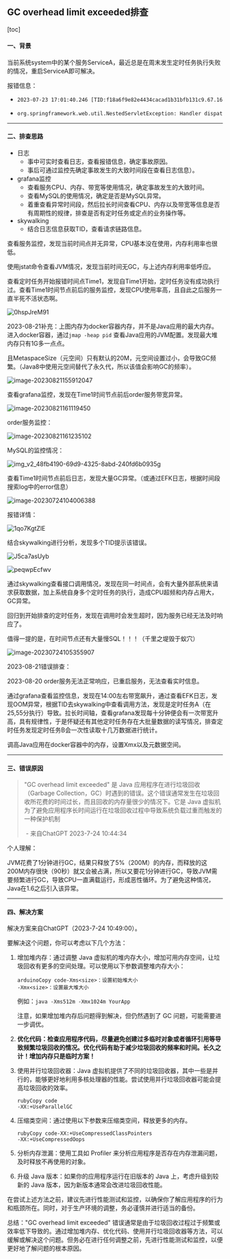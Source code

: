 ## GC overhead limit exceeded排查

[toc]

#### 一、背景

当前系统system中的某个服务ServiceA，最近总是在周末发生定时任务执行失败的情况，重启ServiceA即可解决。

报错信息：

- ```xml
  2023-07-23 17:01:40.246 [TID:f18a6f9e82e4434cacad1b31bfb131c9.67.16901028001122441] [XNIO-1 task-3] ERROR com.cloud.common.exception.GlobalExceptionHandler - Handler dispatch failed; nested exception is java.lang.OutOfMemoryError: GC overhead limit exceeded
  ```

- ```xml
  org.springframework.web.util.NestedServletException: Handler dispatch failed; nested exception is java.lang.OutOfMemoryError: GC overhead limit exceeded
  ```

---

#### 二、排查思路

- 日志
  - 事中可实时查看日志，查看报错信息，确定事故原因。
  - 事后可通过监控先确定事故发生的大致时间段在查看日志信息）。
- grafana监控
  - 查看服务CPU、内存、带宽等使用情况，确定事故发生的大致时间。
  - 查看MySQL的使用情况，确定是否是MySQL异常。
  - 着重查看异常时间段，然后拉长时间查看CPU、内存以及带宽等信息是否有周期性的规律，排查是否有定时任务或定点的业务操作等。
- skywalking
  - 结合日志信息获取TID，查看请求链路信息。



查看服务监控，发现当前时间点并无异常，CPU基本没在使用，内存利用率也很低。

使用jstat命令查看JVM情况，发现当前时间无GC，与上述内存利用率低呼应。



查看定时任务开始报错时间点Time1，发现自Time1开始，定时任务没有成功执行过。查看Time1时间节点前后的服务监控，发现CPU使用率高，且自此之后服务一直半死不活状态啊。

![0hspJreM91](pic/0hspJreM91.jpg)

2023-08-21补充：上图内存为docker容器内存，并不是Java应用的最大内存。进入docker容器，通过`jmap -heap pid` 查看Java应用的JVM配置。发现最大堆内存只有1G多一点点。

且MetaspaceSize（元空间）只有默认的20M，元空间设置过小，会导致GC频繁。（Java8中使用元空间替代了永久代，所以该值会影响GC的频率）。

![image-20230821155912047](pic/image-20230821155912047.png)



查看grafana监控，发现在Time1时间节点前后order服务带宽异常。

![image-20230821161119450](pic/image-20230821161119450.png)

order服务监控：

![image-20230821161235102](pic/image-20230821161235102.png)

MySQL的监控情况：

![img_v2_48fb4190-69d9-4325-8abd-240fd6b0935g](pic/img_v2_48fb4190-69d9-4325-8abd-240fd6b0935g.jpg)



查看Time1时间节点前后日志，发现大量GC异常。（或通过EFK日志，根据时间段搜索log中的error信息）

![image-20230724104006388](pic/image-20230724104006388.png)

报错详情：

![1qo7KgtZlE](pic/1qo7KgtZlE.jpg)



结合skywalking进行分析，发现多个TID提示该错误。

![J5ca7asUyb](pic/J5ca7asUyb.jpg)

![peqwpEcfwv](pic/peqwpEcfwv.jpg)



通过skywalking查看接口调用情况，发现在同一时间点，会有大量外部系统来请求获取数据，加上系统自身多个定时任务的执行，造成CPU超频和内存占用大，GC异常。

回归到开始排查的定时任务，发现在调用时会发生超时，因为服务已经无法及时响应了。

值得一提的是，在时间节点还有大量慢SQL！！！（千里之堤毁于蚁穴）

![image-20230724105355907](pic/image-20230724105355907.png)



2023-08-21错误排查：

2023-08-20 order服务无法正常响应，已重启服务，无法查看实时信息。

通过grafana查看监控信息，发现在14:00左右带宽飙升，通过查看EFK日志，发现OOM异常，根据TID去skywalking中查看调用方法，发现是定时任务A（在25,55分执行）导致。拉长时间轴，查看grafana发现每十分钟便会有一次带宽升高，具有规律性，于是怀疑还有其他定时任务存在大批量数据的读写情况，排查定时任务发现定时任务B会一次性读取十几万数据进行统计。

调高Java应用在docker容器中的内存，设置Xmx以及元数据空间。





---

#### 三、错误原因

> "GC overhead limit exceeded" 是 Java 应用程序在进行垃圾回收（Garbage Collection，GC）时遇到的错误。这个错误通常发生在垃圾回收所花费的时间过长，而且回收的内存量很少的情况下。它是 Java 虚拟机为了避免应用程序长时间运行在垃圾回收过程中导致系统负载过重而触发的一种保护机制
>
> ​															           - 来自ChatGPT 2023-7-24 10:44:34

个人理解：

JVM花费了1分钟进行GC，结果只释放了5%（200M）的内存，而释放的这200M内存很快（90秒）就又会被占满，所以又要花1分钟进行GC，导致JVM需要频繁进行GC，导致CPU一直满载运行，形成恶性循环。为了避免这种情况，Java在1.6之后引入该异常。

---

#### 四、解决方案

解决方案来自ChatGPT（2023-7-24 10:49:00）。

要解决这个问题，你可以考虑以下几个方法：

1. 增加堆内存：通过调整 Java 虚拟机的堆内存大小，增加可用内存空间，让垃圾回收有更多的空间处理。可以使用以下参数调整堆内存大小：

   ```
   arduinoCopy code-Xms<size>：设置初始堆大小
   -Xmx<size>：设置最大堆大小
   ```

   例如：`java -Xms512m -Xmx1024m YourApp`

   注意，如果增加堆内存后问题得到解决，但仍然遇到了 GC 问题，可能需要进一步调优。

2. **优化代码：检查应用程序代码，尽量避免创建过多临时对象或者循环引用等导致频繁垃圾回收的情况。优化代码有助于减少垃圾回收的频率和时间。长久之计！增加内存只是临时方案！**

3. 使用并行垃圾回收器：Java 虚拟机提供了不同的垃圾回收器，其中一些是并行的，能够更好地利用多核处理器的性能。尝试使用并行垃圾回收器可能会提高垃圾回收的效率。

   ```
   rubyCopy code
   -XX:+UseParallelGC
   ```

4. 压缩类空间：通过使用以下参数来压缩类空间，释放更多的内存。

   ```
   rubyCopy code-XX:+UseCompressedClassPointers
   -XX:+UseCompressedOops
   ```

5. 分析内存泄漏：使用工具如 Profiler 来分析应用程序是否存在内存泄漏问题，及时释放不再使用的对象。

6. 升级 Java 版本：如果你的应用程序运行在旧版本的 Java 上，考虑升级到较新的 Java 版本，因为新版本通常会改进垃圾回收性能。

在尝试上述方法之前，建议先进行性能测试和监控，以确保你了解应用程序的行为和瓶颈所在。同时，对于生产环境的调整，务必谨慎并进行适当的备份。

总结："GC overhead limit exceeded" 错误通常是由于垃圾回收过程过于频繁或效率低下导致的。通过增加堆内存、优化代码、使用并行垃圾回收器等方法，可以缓解或解决这个问题。但务必在进行任何调整之前，先进行性能测试和监控，以便更好地了解问题的根本原因。

